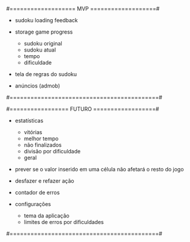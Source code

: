 #=================== MVP ===================#

- sudoku loading feedback

- storage game progress
	+ sudoku original
	+ sudoku atual
	+ tempo
	+ dificuldade

- tela de regras do sudoku

- anúncios (admob)

#===========================================#

#================= FUTURO ==================#

- estatísticas
	+ vitórias
	+ melhor tempo
	+ não finalizados
	+ divisão por dificuldade
	+ geral

- prever se o valor inserido em uma célula não afetará o resto do jogo

- desfazer e refazer ação

- contador de erros

- configurações
	+ tema da aplicação
	+ limites de erros por dificuldades

#===========================================#

